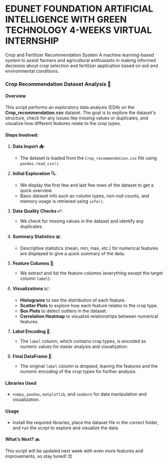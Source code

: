 #   EDUNET FOUNDATION ARTIFICIAL INTELLIGENCE WITH GREEN TECHNOLOGY 4-WEEKS VIRTUAL INTERNSHIP
Crop and Fertilizer Recommendation System A machine learning-based system to assist farmers and agricultural enthusiasts in making informed decisions about crop selection and fertilizer application based on soil and environmental conditions.

### **Crop Recommendation Dataset Analysis 🌾**

#### **Overview**
This script performs an exploratory data analysis (EDA) on the **Crop_recommendation.csv** dataset. The goal is to explore the dataset's structure, check for any issues like missing values or duplicates, and visualize how different features relate to the crop types.

#### **Steps Involved:**

1. **Data Import 📥**:
   - The dataset is loaded from the `Crop_recommendation.csv` file using `pandas.read_csv()`.

2. **Initial Exploration 🔍**:
   - We display the first few and last few rows of the dataset to get a quick overview.
   - Basic dataset info such as column types, non-null counts, and memory usage is retrieved using `info()`.

3. **Data Quality Checks ✅**:
   - We check for missing values in the dataset and identify any duplicates.

4. **Summary Statistics 📊**:
   - Descriptive statistics (mean, min, max, etc.) for numerical features are displayed to give a quick summary of the data.

5. **Feature Columns 📝**:
   - We extract and list the feature columns (everything except the target column `label`).

6. **Visualizations 📈**:
   - **Histograms** to see the distribution of each feature.
   - **Scatter Plots** to explore how each feature relates to the crop type.
   - **Box Plots** to detect outliers in the dataset.
   - **Correlation Heatmap** to visualize relationships between numerical features.

7. **Label Encoding 🔢**:
   - The `label` column, which contains crop types, is encoded as numeric values for easier analysis and visualization.

8. **Final DataFrame 📑**:
   - The original `label` column is dropped, leaving the features and the numeric encoding of the crop types for further analysis.

#### **Libraries Used** 
- `numpy`, `pandas`, `matplotlib`, and `seaborn` for data manipulation and visualization.

#### **Usage** 
- Install the required libraries, place the dataset file in the correct folder, and run the script to explore and visualize the data.

#### **What’s Next? 🔜**
This script will be updated next week with even more features and improvements, so stay tuned! 😊
